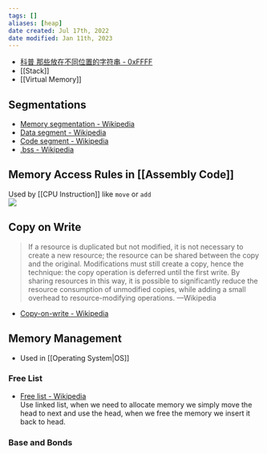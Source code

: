 ```yaml
---
tags: [] 
aliases: [heap]
date created: Jul 17th, 2022
date modified: Jan 11th, 2023
---
```

- [科普 那些放在不同位置的字符串 - 0xFFFF](https://0xffff.one/d/399-ke-pu-nei-xie-fang-zai-bu-tong-wei-zhi-de-zi-fu-chuan)  
- [[Stack]]
- [[Virtual Memory]]

## Segmentations
- [Memory segmentation - Wikipedia](https://en.wikipedia.org/wiki/Memory_segmentation)  
- [Data segment - Wikipedia](https://en.wikipedia.org/wiki/Data_segment)  
- [Code segment - Wikipedia](https://en.wikipedia.org/wiki/Code_segment)  
- [.bss - Wikipedia](https://en.wikipedia.org/wiki/.bss)

## Memory Access Rules in [[Assembly Code]]
Used by [[CPU Instruction]] like `move` or `add`  
![](https://img.ynchen.me/2022/07/98f1002e2a47f479253df114d3870376.png)

## Copy on Write
>  If a resource is duplicated but not modified, it is not necessary to create a new resource; the resource can be shared between the copy and the original. Modifications must still create a copy, hence the technique: the copy operation is deferred until the first write. By sharing resources in this way, it is possible to significantly reduce the resource consumption of unmodified copies, while adding a small overhead to resource-modifying operations. —Wikipedia

- [Copy-on-write - Wikipedia](https://en.wikipedia.org/wiki/Copy-on-write)

## Memory Management
- Used in [[Operating System|OS]]

### Free List
- [Free list - Wikipedia](https://en.wikipedia.org/wiki/Free_list)  
Use linked list, when we need to allocate memory we simply move the head to next and use the head, when we free the memory we insert it back to head.

### Base and Bonds